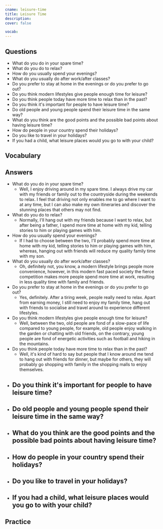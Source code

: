 ```yaml
---
cname: leisure-time
title: Leisure Time
description: 
cover: false

vocab:
---
```

<banner></banner>

## Questions

- What do you do in your spare time?
- What do you do to relax?
- How do you usually spend your evenings?
- What do you usually do after work&#x2F;after classes?
- Do you prefer to stay at home in the evenings or do you prefer to go out?
- Do you think modern lifestyles give people enough time for leisure?
- Do you think people today have more time to relax than in the past?
- Do you think it&#39;s important for people to have leisure time?
- Do old people and young people spend their leisure time in the same way?
- What do you think are the good points and the possible bad points about having leisure time?
- How do people in your country spend their holidays?
- Do you like to travel in your holidays?
- If you had a child, what leisure places would you go to with your child?

## Vocabulary

<vocab-box></vocab-box>

## Answers

- What do you do in your spare time?
  - Well, I enjoy driving around in my spare time. I always drive my car with my friends or family out to the countryside during the weekends to relax. I feel that driving not only enables me to go where I want to at any time, but I can also make my own itineraries and discover the stunning places that others may not find.
- What do you do to relax?
  - Normally, I&#39;ll hang out with my friends because I want to relax, but after being a father, I spend more time at home with my kid, telling stories to him or playing games with him.
- How do you usually spend your evenings?
  - If I had to choose between the two, I&#39;ll probably spend more time at home with my kid, telling stories to him or playing games with him, whereas, hanging out with friends will reduce my quality family time with my son.
- What do you usually do after work&#x2F;after classes?
  - Oh, definitely not, you know, a modern lifestyle brings people more convenience, however, in this modern fast paced society the fierce competition makes more people spend more time at work, resulting in less quality time with family and friends.
- Do you prefer to stay at home in the evenings or do you prefer to go out?
  - Yes, definitely. After a tiring week, people really need to relax. Apart from earning money, I still need to enjoy my family time, hang out with friends to socialise and travel around to experience different lifestyles.
- Do you think modern lifestyles give people enough time for leisure?
  - Well, between the two, old people are fond of a slow-pace of life compared to young people, for example, old people enjoy walking in the garden or chatting with old friends, on the contrary, young people are fond of energetic activities such as football and hiking in the mountains.
- Do you think people today have more time to relax than in the past?
  - Well, it&#39;s kind of hard to say but people that I know around me tend to hang out with friends for dinner, but maybe for others, they will probably go shopping with family in the shopping malls to enjoy themselves.
- Do you think it&#39;s important for people to have leisure time?
  - 
- Do old people and young people spend their leisure time in the same way?
  - 
- What do you think are the good points and the possible bad points about having leisure time?
  - 
- How do people in your country spend their holidays?
  - 
- Do you like to travel in your holidays?
  - 
- If you had a child, what leisure places would you go to with your child?
  - 

## Practice

<qrfooter></qrfooter>
